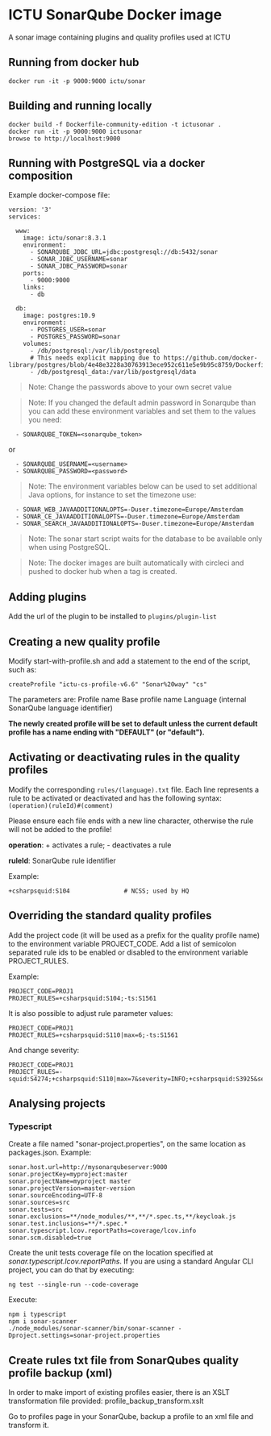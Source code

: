 # ICTU SonarQube Docker image
A sonar image containing plugins and quality profiles used at ICTU

## Running from docker hub

    docker run -it -p 9000:9000 ictu/sonar

## Building and running locally

    docker build -f Dockerfile-community-edition -t ictusonar .
    docker run -it -p 9000:9000 ictusonar
    browse to http://localhost:9000

## Running with PostgreSQL via a docker composition

Example docker-compose file:

    version: '3'
    services:

      www:
        image: ictu/sonar:8.3.1
        environment:
          - SONARQUBE_JDBC_URL=jdbc:postgresql://db:5432/sonar
          - SONAR_JDBC_USERNAME=sonar
          - SONAR_JDBC_PASSWORD=sonar
        ports:
          - 9000:9000
        links:
          - db

      db:
        image: postgres:10.9
        environment:
          - POSTGRES_USER=sonar
          - POSTGRES_PASSWORD=sonar
        volumes:
          - /db/postgresql:/var/lib/postgresql
          # This needs explicit mapping due to https://github.com/docker-library/postgres/blob/4e48e3228a30763913ece952c611e5e9b95c8759/Dockerfile.template#L52
          - /db/postgresql_data:/var/lib/postgresql/data

> Note: Change the passwords above to your own secret value

> Note: If you changed the default admin password in Sonarqube than you can add these environment variables and set them to the values you need:

      - SONARQUBE_TOKEN=<sonarqube_token>

  or

      - SONARQUBE_USERNAME=<username>
      - SONARQUBE_PASSWORD=<password>

> Note: The environment variables below can be used to set additional Java options, for instance to set the timezone use:

      - SONAR_WEB_JAVAADDITIONALOPTS=-Duser.timezone=Europe/Amsterdam
      - SONAR_CE_JAVAADDITIONALOPTS=-Duser.timezone=Europe/Amsterdam
      - SONAR_SEARCH_JAVAADDITIONALOPTS=-Duser.timezone=Europe/Amsterdam

> Note: The sonar start script waits for the database to be available only when using PostgreSQL.

> Note: The docker images are built automatically with circleci and pushed to docker hub when a tag is created.

## Adding plugins
Add the url of the plugin to be installed to ```plugins/plugin-list```


## Creating a new quality profile

Modify start-with-profile.sh and add a statement to the end of the script, such as:

    createProfile "ictu-cs-profile-v6.6" "Sonar%20way" "cs"

The parameters are:
Profile name
Base profile name
Language (internal SonarQube language identifier)

**The newly created profile will be set to default unless the current default profile has a name ending with "DEFAULT" (or "default").**

## Activating or deactivating rules in the quality profiles

Modify the corresponding ```rules/(language).txt``` file.
Each line represents a rule to be activated or deactivated and has the following syntax:
```(operation)(ruleId)#(comment)```

Please ensure each file ends with a new line character, otherwise the rule will not be added to the profile!

**operation**:
    + activates a rule; - deactivates a rule

**ruleId**: SonarQube rule identifier

Example:

    +csharpsquid:S104               # NCSS; used by HQ

## Overriding the standard quality profiles

Add the project code (it will be used as a prefix for the quality profile name) to the environment variable PROJECT_CODE.
Add a list of semicolon separated rule ids to be enabled or disabled to the environment variable PROJECT_RULES.

Example:

    PROJECT_CODE=PROJ1
    PROJECT_RULES=+csharpsquid:S104;-ts:S1561

It is also possible to adjust rule parameter values:

    PROJECT_CODE=PROJ1
    PROJECT_RULES=+csharpsquid:S110|max=6;-ts:S1561

And change severity:

    PROJECT_CODE=PROJ1
    PROJECT_RULES=-squid:S4274;+csharpsquid:S110|max=7&severity=INFO;+csharpsquid:S3925&severity=INFO


## Analysing projects

### Typescript

Create a file named "sonar-project.properties", on the same location as packages.json. Example:

    sonar.host.url=http://mysonarqubeserver:9000
    sonar.projectKey=myproject:master
    sonar.projectName=myproject master
    sonar.projectVersion=master-version
    sonar.sourceEncoding=UTF-8
    sonar.sources=src
    sonar.tests=src
    sonar.exclusions=**/node_modules/**,**/*.spec.ts,**/keycloak.js
    sonar.test.inclusions=**/*.spec.*
    sonar.typescript.lcov.reportPaths=coverage/lcov.info
    sonar.scm.disabled=true

Create the unit tests coverage file on the location specified at *sonar.typescript.lcov.reportPaths*. If you are using a standard Angular CLI project, you  can do that by executing:

    ng test --single-run --code-coverage

Execute:

    npm i typescript
    npm i sonar-scanner
    ./node_modules/sonar-scanner/bin/sonar-scanner -Dproject.settings=sonar-project.properties

## Create rules txt file from SonarQubes quality profile backup (xml)

In order to make import of existing profiles easier, there is an XSLT transformation file provided: profile_backup_transform.xslt

Go to profiles page in your SonarQube, backup a profile to an xml file and transform it.

